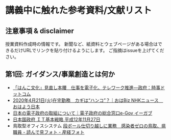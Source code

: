 # 講義中に触れた参考資料/文献リスト
## 注意事項 & disclaimer
授業資料作成時の情報です。
新聞など、紙資料とウェブページがある場合はできるだけURLでリンクを貼り付けるようにします。
ご指摘はissueを上げてください。

## 第1回: ガイダンス/事業創造とは何か
- [「はんこ文化」見直し本腰　仕事を電子化、テレワーク推進―政府：時事ドットコム](https://www.jiji.com/jc/article?k=2020042000813)
- [2020年4月21日\(火\)在宅勤務　カギは“ハンコ”？｜おはBiz NHKニュース　おはよう日本](https://www.nhk.or.jp/ohayou/biz/20200421/index.html)
- [日本の電子政府の取組について｜電子政府の総合窓口e\-Gov イーガブ](https://www.e-gov.go.jp/doc/action.html)
- [日本国政府 ＩＴ基本戦略 平成12年11月27日](http://www.kantei.go.jp/jp/it/goudoukaigi/dai6/6siryou2.html)
- 鳥取型オフィスシステム [段ボール仕切り越しに業務　感染者ゼロの鳥取、県職員 \- 読んで見フォト \- 産経フォト](https://www.sankei.com/photo/story/news/200331/sty2003310019-n1.html)
